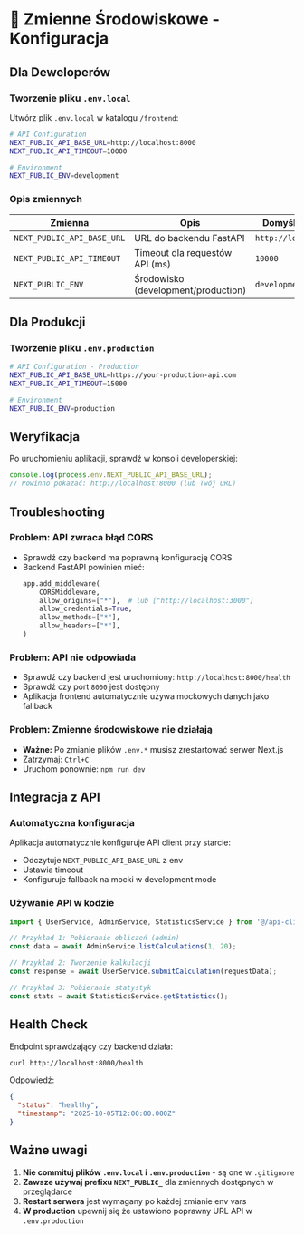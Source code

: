 # 🔧 Zmienne Środowiskowe - Konfiguracja

## Dla Deweloperów

### Tworzenie pliku `.env.local`

Utwórz plik `.env.local` w katalogu `/frontend`:

```bash
# API Configuration
NEXT_PUBLIC_API_BASE_URL=http://localhost:8000
NEXT_PUBLIC_API_TIMEOUT=10000

# Environment
NEXT_PUBLIC_ENV=development
```

### Opis zmiennych

| Zmienna | Opis | Domyślna wartość |
|---------|------|------------------|
| `NEXT_PUBLIC_API_BASE_URL` | URL do backendu FastAPI | `http://localhost:8000` |
| `NEXT_PUBLIC_API_TIMEOUT` | Timeout dla requestów API (ms) | `10000` |
| `NEXT_PUBLIC_ENV` | Środowisko (development/production) | `development` |

## Dla Produkcji

### Tworzenie pliku `.env.production`

```bash
# API Configuration - Production
NEXT_PUBLIC_API_BASE_URL=https://your-production-api.com
NEXT_PUBLIC_API_TIMEOUT=15000

# Environment
NEXT_PUBLIC_ENV=production
```

## Weryfikacja

Po uruchomieniu aplikacji, sprawdź w konsoli developerskiej:

```javascript
console.log(process.env.NEXT_PUBLIC_API_BASE_URL);
// Powinno pokazać: http://localhost:8000 (lub Twój URL)
```

## Troubleshooting

### Problem: API zwraca błąd CORS
- Sprawdź czy backend ma poprawną konfigurację CORS
- Backend FastAPI powinien mieć:
  ```python
  app.add_middleware(
      CORSMiddleware,
      allow_origins=["*"],  # lub ["http://localhost:3000"]
      allow_credentials=True,
      allow_methods=["*"],
      allow_headers=["*"],
  )
  ```

### Problem: API nie odpowiada
- Sprawdź czy backend jest uruchomiony: `http://localhost:8000/health`
- Sprawdź czy port `8000` jest dostępny
- Aplikacja frontend automatycznie używa mockowych danych jako fallback

### Problem: Zmienne środowiskowe nie działają
- **Ważne:** Po zmianie plików `.env.*` musisz zrestartować serwer Next.js
- Zatrzymaj: `Ctrl+C`
- Uruchom ponownie: `npm run dev`

## Integracja z API

### Automatyczna konfiguracja
Aplikacja automatycznie konfiguruje API client przy starcie:
- Odczytuje `NEXT_PUBLIC_API_BASE_URL` z env
- Ustawia timeout
- Konfiguruje fallback na mocki w development mode

### Używanie API w kodzie

```typescript
import { UserService, AdminService, StatisticsService } from '@/api-client';

// Przykład 1: Pobieranie obliczeń (admin)
const data = await AdminService.listCalculations(1, 20);

// Przykład 2: Tworzenie kalkulacji
const response = await UserService.submitCalculation(requestData);

// Przykład 3: Pobieranie statystyk
const stats = await StatisticsService.getStatistics();
```

## Health Check

Endpoint sprawdzający czy backend działa:

```bash
curl http://localhost:8000/health
```

Odpowiedź:
```json
{
  "status": "healthy",
  "timestamp": "2025-10-05T12:00:00.000Z"
}
```

## Ważne uwagi

1. **Nie commituj plików `.env.local` i `.env.production`** - są one w `.gitignore`
2. **Zawsze używaj prefixu `NEXT_PUBLIC_`** dla zmiennych dostępnych w przeglądarce
3. **Restart serwera** jest wymagany po każdej zmianie env vars
4. **W production** upewnij się że ustawiono poprawny URL API w `.env.production`

